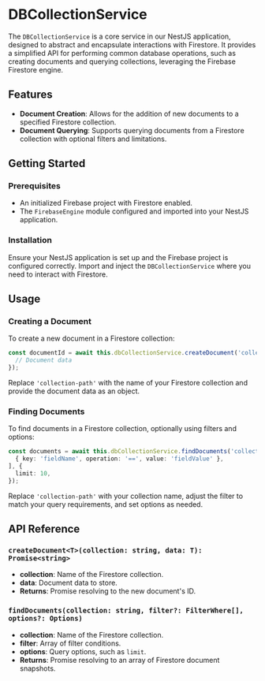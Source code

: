 # DBCollectionService

The `DBCollectionService` is a core service in our NestJS application, designed to abstract and encapsulate interactions with Firestore. It provides a simplified API for performing common database operations, such as creating documents and querying collections, leveraging the Firebase Firestore engine.

## Features

- **Document Creation**: Allows for the addition of new documents to a specified Firestore collection.
- **Document Querying**: Supports querying documents from a Firestore collection with optional filters and limitations.

## Getting Started

### Prerequisites

- An initialized Firebase project with Firestore enabled.
- The `FirebaseEngine` module configured and imported into your NestJS application.

### Installation

Ensure your NestJS application is set up and the Firebase project is configured correctly. Import and inject the `DBCollectionService` where you need to interact with Firestore.

## Usage

### Creating a Document

To create a new document in a Firestore collection:

```typescript
const documentId = await this.dbCollectionService.createDocument('collection-path', {
  // Document data
});
```

Replace `'collection-path'` with the name of your Firestore collection and provide the document data as an object.

### Finding Documents

To find documents in a Firestore collection, optionally using filters and options:

```typescript
const documents = await this.dbCollectionService.findDocuments('collection-path', [
  { key: 'fieldName', operation: '==', value: 'fieldValue' },
], {
  limit: 10,
});
```

Replace `'collection-path'` with your collection name, adjust the filter to match your query requirements, and set options as needed.

## API Reference

### `createDocument<T>(collection: string, data: T): Promise<string>`

- **collection**: Name of the Firestore collection.
- **data**: Document data to store.
- **Returns**: Promise resolving to the new document's ID.

### `findDocuments(collection: string, filter?: FilterWhere[], options?: Options)`

- **collection**: Name of the Firestore collection.
- **filter**: Array of filter conditions.
- **options**: Query options, such as `limit`.
- **Returns**: Promise resolving to an array of Firestore document snapshots.
